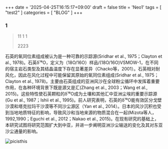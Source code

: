 +++
date = '2025-04-25T16:15:17+09:00'
draft = false
title = 'Neo1'
tags = [ "test2" ]
categories = [ "BLOG" ]
+++

### 1
>
> 11     1                    1
>
> 2223
>
石英的氧同位素组成被认为是一种可靠的示踪源(Sridhar et al., 1975；Clayton et al., 1978)。石英δ¹⁸O，定义为（18O/16O）样品/(18O/16O)VSMOW-1，在不同的宿主岩石类型及其结晶温度下存在显著差异（Chacko等，2001）。石英相对耐风化，因此在风化过程中可能保留其原始的氧同位素组成(Sridhar et al., 1975；Clayton et al., 1978)。主要由石英组成的亚洲风沙在全球粉尘循环中发挥着重要作用，在各种环境背景下既是源又是汇(Zhang et al., 2003；Wang et al., 2015)。这些特性使石英颗粒的δ¹⁸O成为土壤和其他汇中亚洲尘埃的重要示踪源(Gu et al., 1987；Ishii et al., 1995)。前人研究表明，石英的δ¹⁸O能有效区分戈壁沙漠和塔克拉玛干沙漠等不同沙尘源区（Yan et al., 2014）。日本的风沙沉积也受到当地地质特征的影响，导致风沙和当地来源的物质混合在一起(Mizota等人，1992,1990；Eguchi et al., 2012；Nakao et al., 2015)。在现有研究的基础上，本研究试图将研究范围扩大到中亚，并进一步阐明亚洲沙尘输送的变化及其对东亚沙尘通量的影响。

![picisthis](bbiy_flag.png)
